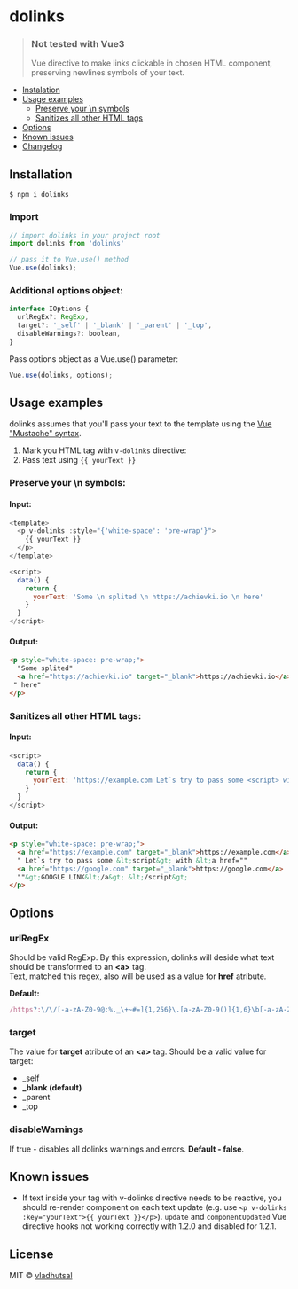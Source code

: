 # dolinks
> ### Not tested with Vue3
> Vue directive to make links clickable in chosen HTML component, preserving newlines symbols of your text.

  - [Instalation](#installation)
  - [Usage examples](#usage-examples)
    - [Preserve your \n symbols](#preserve-your-n-symbols)
    - [Sanitizes all other HTML tags](#sanitizes-all-other-html-tags)
  - [Options](#options)
  - [Known issues](#known-issues)
  - [Changelog](https://github.com/vladhutsal/dolinks/blob/main/CHANGELOG.md)


## Installation
```
$ npm i dolinks
```

### Import
```javascript
// import dolinks in your project root
import dolinks from 'dolinks'

// pass it to Vue.use() method
Vue.use(dolinks);
```

### Additional options object:
```javascript
interface IOptions {
  urlRegEx?: RegExp,
  target?: '_self' | '_blank' | '_parent' | '_top',
  disableWarnings?: boolean,
}
```
Pass options object as a Vue.use() parameter:
```javascript
Vue.use(dolinks, options);
```

## Usage examples
dolinks assumes that you'll pass your text to the template using the [Vue "Mustache" syntax](https://v2.vuejs.org/v2/guide/syntax.html#Text).
  1. Mark you HTML tag with ```v-dolinks``` directive:</br>
  2. Pass text using ```{{ yourText }}```

### Preserve your \n symbols:
#### Input:
```javascript
<template>
  <p v-dolinks :style="{'white-space': 'pre-wrap'}">
    {{ yourText }}
  </p>
</template>

<script>
  data() {
    return {
      yourText: 'Some \n splited \n https://achievki.io \n here'
    }
  }
</script>
```
#### Output: 
```html
<p style="white-space: pre-wrap;">
  "Some splited"
  <a href="https://achievki.io" target="_blank">https://achievki.io</a> 
 " here"
</p>
```

### Sanitizes all other HTML tags:
#### Input:
```javascript
<script>
  data() {
    return {
      yourText: 'https://example.com Let`s try to pass some <script> with <a href="https://google.com">GOOGLE LINK</a> <\/script>'
    }
  }
</script>
```
#### Output: 
```html
<p style="white-space: pre-wrap;">
  <a href="https://example.com" target="_blank">https://example.com</a>
  " Let`s try to pass some &lt;script&gt; with &lt;a href=""
  <a href="https://google.com" target="_blank">https://google.com</a>
  ""&gt;GOOGLE LINK&lt;/a&gt; &lt;/script&gt;
</p>
```

## Options
### urlRegEx
Should be valid RegExp. By this expression, dolinks will deside what text should be transformed to an **&lt;a>** tag.</br>
Text, matched this regex, also will be used as a value for **href** atribute.

**Default:**
```javascript
/https?:\/\/[-a-zA-Z0-9@:%._\+~#=]{1,256}\.[a-zA-Z0-9()]{1,6}\b[-a-zA-Z0-9@:%._\+~#=\/]{0,2048}/
```

### target
The value for **target** atribute of an **&lt;a>** tag. Should be a valid value for target:
  - _self
  - **_blank (default)**
  - _parent
  - _top

### disableWarnings
If true - disables all dolinks warnings and errors. **Default - false**.

## Known issues
- If text inside your tag with v-dolinks directive needs to be reactive, you should re-render component on each text update (e.g. use `<p v-dolinks :key="yourText">{{ yourText }}</p>`). `update` and `componentUpdated` Vue directive hooks not working correctly with 1.2.0 and disabled for 1.2.1.

## License
MIT © [vladhutsal](https://github.com/vladhutsal)
